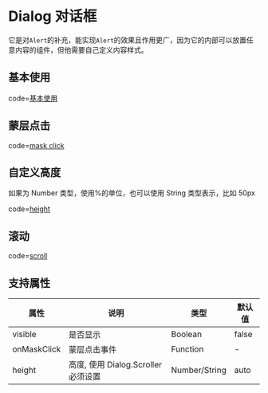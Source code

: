 # Dialog 对话框

它是对`Alert`的补充，能实现`Alert`的效果且作用更广，因为它的内部可以放置任意内容的组件，但他需要自己定义内容样式。

## 基本使用

code=[基本使用](dialog)

## 蒙层点击

code=[mask click](dialog_mask_click)

## 自定义高度

如果为 Number 类型，使用%的单位，也可以使用 String 类型表示，比如 50px

code=[height](dialog_height)

## 滚动

code=[scroll](dialog_scroll)

## 支持属性

| 属性        | 说明                                | 类型          | 默认值 |
| ----------- | ----------------------------------- | ------------- | ------ |
| visible     | 是否显示                            | Boolean       | false  |
| onMaskClick | 蒙层点击事件                        | Function      | -      |
| height      | 高度, 使用 Dialog.Scroller 必须设置 | Number/String | auto   |
